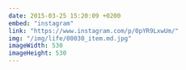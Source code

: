 ```yaml
---
date: 2015-03-25 15:20:09 +0200
embed: "instagram"
link: "https://www.instagram.com/p/0pYR9LxwUm/"
img: "/img/life/00030_item.md.jpg"
imageWidth: 530
imageHeight: 530
---
```

